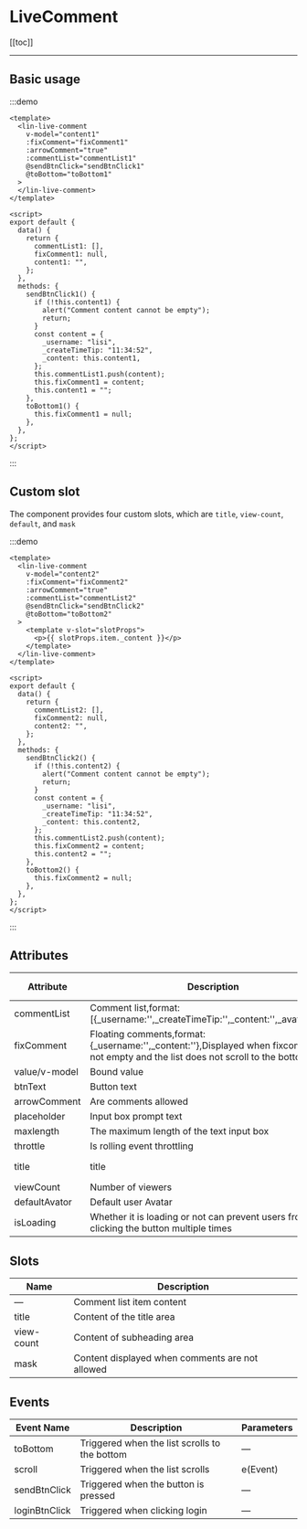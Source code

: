 # LiveComment

[[toc]]

---

## Basic usage

:::demo

```vue
<template>
  <lin-live-comment
    v-model="content1"
    :fixComment="fixComment1"
    :arrowComment="true"
    :commentList="commentList1"
    @sendBtnClick="sendBtnClick1"
    @toBottom="toBottom1"
  >
  </lin-live-comment>
</template>

<script>
export default {
  data() {
    return {
      commentList1: [],
      fixComment1: null,
      content1: "",
    };
  },
  methods: {
    sendBtnClick1() {
      if (!this.content1) {
        alert("Comment content cannot be empty");
        return;
      }
      const content = {
        _username: "lisi",
        _createTimeTip: "11:34:52",
        _content: this.content1,
      };
      this.commentList1.push(content);
      this.fixComment1 = content;
      this.content1 = "";
    },
    toBottom1() {
      this.fixComment1 = null;
    },
  },
};
</script>
```

:::

## Custom slot

The component provides four custom slots, which are `title`, `view-count`, `default`, and `mask`

:::demo

```vue
<template>
  <lin-live-comment
    v-model="content2"
    :fixComment="fixComment2"
    :arrowComment="true"
    :commentList="commentList2"
    @sendBtnClick="sendBtnClick2"
    @toBottom="toBottom2"
  >
    <template v-slot="slotProps">
      <p>{{ slotProps.item._content }}</p>
    </template>
  </lin-live-comment>
</template>

<script>
export default {
  data() {
    return {
      commentList2: [],
      fixComment2: null,
      content2: "",
    };
  },
  methods: {
    sendBtnClick2() {
      if (!this.content2) {
        alert("Comment content cannot be empty");
        return;
      }
      const content = {
        _username: "lisi",
        _createTimeTip: "11:34:52",
        _content: this.content2,
      };
      this.commentList2.push(content);
      this.fixComment2 = content;
      this.content2 = "";
    },
    toBottom2() {
      this.fixComment2 = null;
    },
  },
};
</script>
```

:::

## Attributes

| Attribute     | Description                                                                                                                             | Type    | Accepted Values | Default         |
| ------------- | --------------------------------------------------------------------------------------------------------------------------------------- | ------- | --------------- | --------------- |
| commentList   | Comment list,format:[{_username:'',_createTimeTip:'',_content:'',_avatorUrl:''}]                                                        | Array   | —               | []              |
| fixComment    | Floating comments,format:{\_username:'',\_content:''},Displayed when fixcomment is not empty and the list does not scroll to the bottom | Object  |                 | null            |
| value/v-model | Bound value                                                                                                                             | String  | —               | —               |
| btnText       | Button text                                                                                                                             | String  | —               | Send            |
| arrowComment  | Are comments allowed                                                                                                                    | Boolean | —               | false           |
| placeholder   | Input box prompt text                                                                                                                   | String  | —               | Please enter    |
| maxlength     | The maximum length of the text input box                                                                                                | Number  | —               | -1              |
| throttle      | Is rolling event throttling                                                                                                             | Boolean | —               | true            |
| title         | title                                                                                                                                   | String  | —               | Live commentary |
| viewCount     | Number of viewers                                                                                                                       | Number  | —               | 0               |
| defaultAvator | Default user Avatar                                                                                                                     | String  | —               | —               |
| isLoading     | Whether it is loading or not can prevent users from clicking the button multiple times                                                  | Boolean | —               | false           |

## Slots

| Name       | Description                                     |
| ---------- | ----------------------------------------------- |
| —          | Comment list item content                       |
| title      | Content of the title area                       |
| view-count | Content of subheading area                      |
| mask       | Content displayed when comments are not allowed |

## Events

| Event Name    | Description                                   | Parameters |
| ------------- | --------------------------------------------- | ---------- |
| toBottom      | Triggered when the list scrolls to the bottom | —          |
| scroll        | Triggered when the list scrolls               | e(Event)   |
| sendBtnClick  | Triggered when the button is pressed          | —          |
| loginBtnClick | Triggered when clicking login                 | —          |
